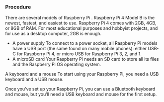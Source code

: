### Procedure

There are several models of Raspberry Pi . Raspberry Pi 4 Model B is the newest, fastest, and easiest to use. Raspberry Pi 4 comes with 2GB, 4GB, or 8GB of RAM. For most educational purposes and hobbyist projects, and for use as a desktop computer, 2GB is enough.

* A power supply To connect to a power socket, all Raspberry Pi models have a USB port (the same found on many mobile phones): either USB-C for Raspberry Pi 4, or micro USB for Raspberry Pi 3, 2, and 1.
* A microSD card Your Raspberry Pi needs an SD card to store all its files and the Raspberry Pi OS operating system.

A keyboard and a mouse To start using your Raspberry Pi, you need a USB keyboard and a USB mouse.

Once you’ve set up your Raspberry Pi, you can use a Bluetooth keyboard and mouse, but you’ll need a USB keyboard and mouse for the first setup.




